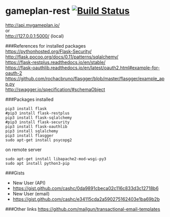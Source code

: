 # gameplan-rest   [![Build Status](https://travis-ci.com/HaithamMaya/gameplan-rest.svg?token=tzVy2xkvpXAr6ksz4g41&branch=master)](https://travis-ci.com/HaithamMaya/gameplan-rest)    
http://api.mygameplan.io/   
or  
http://127.0.0.1:5000/  (local)  


###References for installed packages  
https://pythonhosted.org/Flask-Security/  
http://flask.pocoo.org/docs/0.11/patterns/sqlalchemy/  
https://flask-restplus.readthedocs.io/en/stable/   
https://flask-oauthlib.readthedocs.io/en/latest/oauth2.html#example-for-oauth-2   
https://github.com/rochacbruno/flasgger/blob/master/flasgger/example_app.py   
http://swagger.io/specification/#schemaObject   


###Packages installed
```
pip3 install flask
#pip3 install flask-restplus
pip3 install flask-sqlalchemy
#pip3 install flask-security
pip3 install flask-oauthlib
pip3 install sqlalchemy
pip3 install flasgger
sudo apt-get install psycopg2
```
on remote server
``` 
sudo apt-get install libapache2-mod-wsgi-py3
sudo apt install python3-pip
```   
###Gists
 - New User (API)
  - https://gist.github.com/cashc/0da9891cbeca02c116c833d3c12718b6   
 - New User (email)
  - https://gist.github.com/cashc/e34115cda2a590275162403e1ba69b2b

###Other links
https://github.com/mailgun/transactional-email-templates


